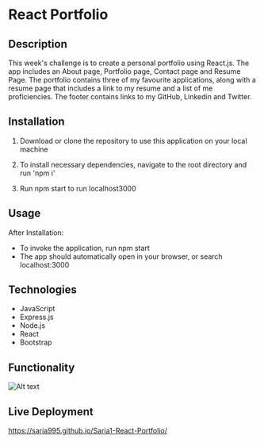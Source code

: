 # React Portfolio

## Description

This week's challenge is to create a personal portfolio using React.js. The app includes an About page, Portfolio page, Contact page and Resume Page. The portfolio contains three of my favourite applications, along with a resume page that includes a link to my resume and a list of me proficiencies.
The footer contains links to my GitHub, Linkedin and Twitter.

## Installation

1. Download or clone the repository to use this application on your local machine

2. To install necessary dependencies, navigate to the root directory and run 'npm i'

3. Run npm start to run localhost3000

## Usage

After Installation:

- To invoke the application, run npm start
- The app should automatically open in your browser, or search localhost:3000

## Technologies

- JavaScript
- Express.js
- Node.js
- React
- Bootstrap

## Functionality

![Alt text](<public/Images/React Portfolio Demo.gif>)

## Live Deployment
https://saria995.github.io/Saria1-React-Portfolio/
